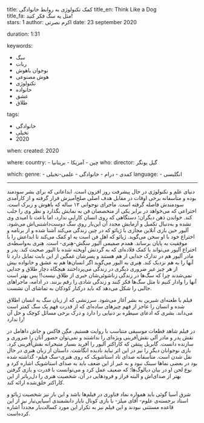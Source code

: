
title: کمک تکنولوژی به روابط خانوادگی 
title_en: Think Like a Dog  
title_fa: مثل یه سگ فکر کنید!  
stars: 1
author: اکرم نصرتی
date: 23 september 2020

duration: 1:31

keywords:
  - سگ
  - ربات
  - نوجوان باهوش
  - هوش مصنوعی
  - تکنولوژی
  - خانواده
  - عشق
  - طلاق

tags:
  - خانوادگی
  - تخیلی
  - 2020 

when:
  created: 2020

where:
  country:
    - چین
    - آمریکا
    - بریتانیا
who:
  director: گیل یونگر
   
which:
  genre:
    - کمدی
    - درام
    - خانوادگی
    - علمی-تخیلی
  language:
    - انگلیسی
   
---

دنیای علم و تکنولوژی در حال پیشرفت روز افزون است. ابداعاتی که برای بشر سودمند بوده و متأسفانه برخی اوقات در مقابل هدف اصلی صلح‌آمیزش قرار گرفته و از کارآمدی سودمندش فاصله گرفته است. ماجرای نوجوانی ۱۲ ساله که باهوش و زیرک است. اختراعی که می‌خواهد در برابر یکی از متخصصان فن به نمایش بگذارد و نظر وی را جلب کند. خواندن ذهن دیگران؛ دستگاهی که روی انسان کارایی ندارد، اما باعث نا امیدی وی نشده و به‌دنبال تکمیل و آزمایش مجدد آن این‌بار روی سگ دوست‌داشتنی‌اش می‌شود. آلیور حین بازی آنلاین مجازی با ژیائو که در چین زندگی می‌کند آشنا شده و از برنامه و اختراع خود با او سخن می‌گوید. ژیائو که اهل فن است به او کمک می‌کند تا ابداعش را با موفقیت به پایان برساند. همدم صمیمی آلیور سگش-هِنری- است. هِنری به‌واسطه‌ی اختراع آلیور می‌تواند با کمک قلاده‌ای که به گردنش آویخته شده با الیور صحبت کند. پدر و مادر آلیور هم در تدارک جدایی از هم هستند و پسرشان غمگین از این بابت تمایل دارد تا آنها را به هم نزدیک کند. هِنری به الیور می‌گوید اگر انسان‌ها هم به عشق و خانواده بیش از هر چیز غیر ضروری دیگری در زندگی می‌پرداختند هیچگاه دچار طلاق و جدایی نمی‌شدند چرا که سگ‌ها در زندگی‌ زناشوئی‌شان خبری از طلاق نیست!! پس بهتر است آنها را وادار کنیم تا مثل سگ‌ها فکر کنند و زندگی شادی را رقم بزنند. در ادامه، ماجراهای جالبی را شکل می‌دهد که باید درکنار کودکان به تماشای آن نشست.

فیلم با طعنه‌ای شیرین به بشر آغاز می‌شود. سرزنشی که از زبان سگ به انسان اطلاق شده و انسان را عاجز از فهم چیزهای ساده‌ای که از قدرت فهم یک سگ کمتر است می‌داند. بشری که ادعای سیطره بر دنیایی را دارد و درک برخی مسائل کوچک و حل آن را ندارد! 

در فیلم شاهد قطعات موسیقی متناسب با روایت هستیم. مگِن فاکس و جاش داهامل در نقش پدر و مادر آلی نقش‌آفرینی ویژه‌ای را نداشتند و نمی‌توان حضور آنان را ضروری و سازنده دانست. گابریل بِیتمَن که کاراکتر آلیور را آفرید بسیار متبحرانه نقش‌آفرینی کرد. بازی نوجوانان دیگر را نیز در این اثر نباید نادیده انگاشت. داستان از زبان هنری در حال نقل شدن است. متأسفانه صدای تاد استاشویک که روی هنری-سگ فیلم- گذاشته شده بود در بعضی نماها سینک نبود و به غیر از این ضعف باید به صدای استاشویک اشاره کرد و نوع لحن او در بیان دیالوگ‌ها؛ که ضعیف عمل کرد و می‌توانست با قدرت و بازی گرفتن بهتر از صدای‌اش و البته فراز و فرودهایی در آن، شخصیت هنری را دل‌رباتر از این کاراکتر خلق‌شده ارائه کند. 

شرق آسیا گوئی باید همواره نماد فناوری در فیلم‌ها باشد و این بار نیز شخصیت ژیائو و استاد برجسته‌ی علوم- آقای میلز- با بازی کونال نایار دانشمندی آسیایی‌تبار نیز از این قاعده مستثنی نبودند و این فیلم نیز به تکرار این مورد کسالت‌بار مجدداً اشاره کرده‌است. 